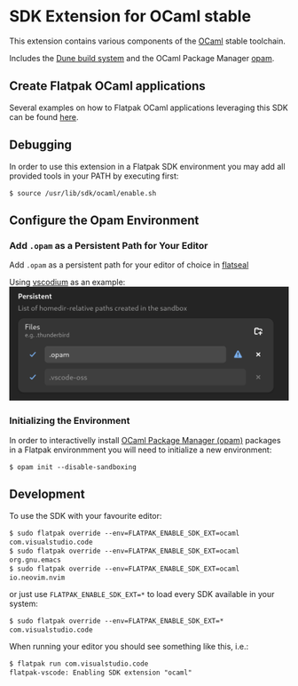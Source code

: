 # SDK Extension for OCaml stable

This extension contains various components of the [OCaml](https://ocaml.org/) stable toolchain.

Includes the [Dune build system](https://dune.build/) and the OCaml Package Manager [opam](https://opam.ocaml.org/).
## Create Flatpak OCaml applications

Several examples on how to Flatpak OCaml applications leveraging this SDK can be found [here](https://github.com/josecastillolema/flatpak-ocaml-examples).

## Debugging

In order to use this extension in a Flatpak SDK environment you may add all provided tools in your PATH by executing first:
```
$ source /usr/lib/sdk/ocaml/enable.sh
```

## Configure the Opam Environment

### Add `.opam` as a Persistent Path for Your Editor

Add `.opam` as a persistent path for your editor of choice in [flatseal](https://flathub.org/apps/com.github.tchx84.Flatseal)

Using [vscodium](https://flathub.org/apps/com.vscodium.codium) as an example:
![The persistent path setting in flatseal, showing a edited field with value `.opam` and a grey out uneditable field with value `.vscode-oss`](./img/opam-persistent-path-vscodium.png)

### Initializing the Environment

In order to interactivelly install [OCaml Package Manager (opam)](https://opam.ocaml.org/) packages in a Flatpak environmment you will need to initialize a new environment:
```
$ opam init --disable-sandboxing
```

## Development
To use the SDK with your favourite editor:
```
$ sudo flatpak override --env=FLATPAK_ENABLE_SDK_EXT=ocaml com.visualstudio.code
$ sudo flatpak override --env=FLATPAK_ENABLE_SDK_EXT=ocaml org.gnu.emacs
$ sudo flatpak override --env=FLATPAK_ENABLE_SDK_EXT=ocaml io.neovim.nvim
```

or just use `FLATPAK_ENABLE_SDK_EXT=*` to load every SDK available in your system:
```
$ sudo flatpak override --env=FLATPAK_ENABLE_SDK_EXT=* com.visualstudio.code
```

When running your editor you should see something like this, i.e.:
```
$ flatpak run com.visualstudio.code
flatpak-vscode: Enabling SDK extension "ocaml"
```
